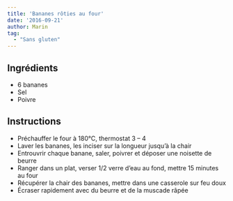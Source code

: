 ```yaml
---
title: 'Bananes rôties au four'
date: '2016-09-21'
author: Marin
tag: 
  - "Sans gluten"
---
```

## Ingrédients
- 6 bananes
- Sel
- Poivre

## Instructions
- Préchauffer le four à 180°C, thermostat 3 – 4
- Laver les bananes, les inciser sur la longueur jusqu’à la chair
- Entrouvrir chaque banane, saler, poivrer et déposer une noisette de beurre
- Ranger dans un plat, verser 1/2 verre d’eau au fond, mettre 15 minutes au four
- Récupérer la chair des bananes, mettre dans une casserole sur feu doux
- Écraser rapidement avec du beurre et de la muscade râpée

